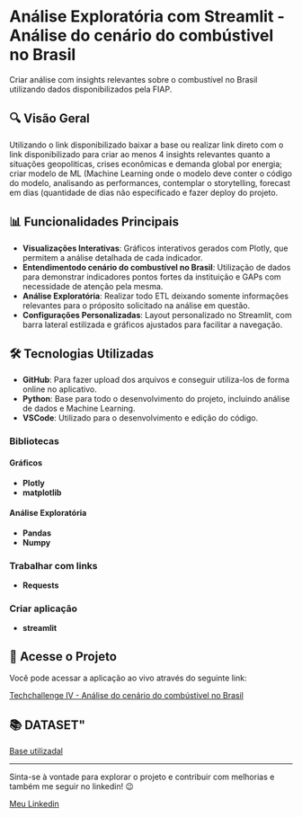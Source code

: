 # Análise Exploratória com Streamlit - Análise do cenário do combústivel no Brasil

Criar análise com insights relevantes sobre o combustível no Brasil utilizando dados disponibilizados pela FIAP.

## 🔍 Visão Geral

Utilizando o link disponibilizado baixar a base ou realizar link direto com o link disponibilizado para criar ao menos 4 insights relevantes quanto a situações geopoliticas, crises econômicas e demanda global por energia; criar modelo de ML (Machine Learning onde o modelo deve conter o código do modelo, analisando as performances, contemplar o storytelling, forecast em dias (quantidade de dias não especificado e fazer deploy do projeto.

## 📊 Funcionalidades Principais

- **Visualizações Interativas**: Gráficos interativos gerados com Plotly, que permitem a análise detalhada de cada indicador.
- **Entendimentodo cenário do combustível no Brasil**: Utilização de dados para demonstrar indicadores pontos fortes da instituição e GAPs com necessidade de atenção pela mesma.
- **Análise Exploratória**: Realizar todo ETL deixando somente informações relevantes para o próposito solicitado na análise em questão.
- **Configurações Personalizadas**: Layout personalizado no Streamlit, com barra lateral estilizada e gráficos ajustados para facilitar a navegação.

## 🛠️ Tecnologias Utilizadas

- **GitHub**: Para fazer upload dos arquivos e conseguir utiliza-los de forma online no aplicativo.
- **Python**: Base para todo o desenvolvimento do projeto, incluindo análise de dados e Machine Learning.
- **VSCode**: Utilizado para o desenvolvimento e edição do código.
### Bibliotecas
#### Gráficos 
- **Plotly**
- **matplotlib**
#### Análise Exploratória
- **Pandas**
- **Numpy**
### Trabalhar com links 
- **Requests**
### Criar aplicação 
- **streamlit**
  

## 🚀 Acesse o Projeto

Você pode acessar a aplicação ao vivo através do seguinte link:

[Techchallenge IV - Análise do cenário do combústivel no Brasil](https://projetotechchallenge4-3dtat.streamlit.app/)

## 📚 DATASET"

[Base utilizadal](https://www.ipeadata.gov.br/ExibeSerie.aspx?module=m&serid=1650971490&oper=view/)

---

Sinta-se à vontade para explorar o projeto e contribuir com melhorias e também me seguir no linkedin! 😉

[Meu Linkedin](https://www.linkedin.com/in/wesleyesantos/)
